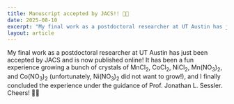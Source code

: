```yaml
---
title: Manuscript accepted by JACS!! 🍻🍻
date: 2025-08-10
excerpt: "My final work as a postdoctoral researcher at UT Austin has just been accepted by JACS and is now published online!"
layout: article
---
```

<div class="justify-text">
My final work as a postdoctoral researcher at UT Austin has just been accepted by JACS and is now published online!
It has been a fun experience growing a bunch of crystals of MnCl<sub>2</sub>, CoCl<sub>2</sub>, NiCl<sub>2</sub>,
Mn(NO<sub>3</sub>)<sub>2</sub>, and Co(NO<sub>3</sub>)<sub>2</sub>
(unfortunately, Ni(NO<sub>3</sub>)<sub>2</sub> did not want to grow!),
and I finally concluded the experience under the guidance of Prof. Jonathan L. Sessler.<br>
Cheers! 🍻🍻
</div>

